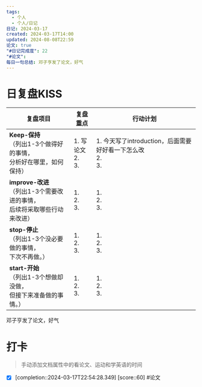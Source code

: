 ```yaml
---
tags:
  - 个人
  - 个人/日记
日记: 2024-03-17
created: 2024-03-17T14:00
updated: 2024-08-08T22:59
论文: true
"#日记完成度": 22
"#论文": 
每日一句总结: 邓子亨发了论文，好气
---
```



# 日复盘KISS
| **复盘项目**                                             | **复盘重点**             | **行动计划**                                       |
| ---------------------------------------------------- | -------------------- | ---------------------------------------------- |
| **Keep-保持**<br>（列出1-3个做得好的事情，<br>   分析好在哪里，如何保持）     | 1.  写论文<br>2. <br>3. | 1.  今天写了introduction，后面需要好好看一下怎么改<br>2. <br>3. |
| **improve-改进**<br>（列出1-3个需要改进的事情，<br>  后续将采取哪些行动来改进） | 1.  <br>2. <br>3.    | 1.  <br>2. <br>3.                              |
| **stop-停止**<br>（列出1-3个没必要做的事情，<br>下次不再做。）            | 1.  <br>2. <br>3.    | 1.  <br>2. <br>3.                              |
| **start-开始**<br>（列出1-3个想做却没做，<br>但接下来准备做的事情。）        | 1.  <br>2. <br>3.    | 1.  <br>2. <br>3.                              |

邓子亨发了论文，好气

# 打卡
> 手动添加文档属性中的看论文、运动和学英语的时间




- [x]  [completion::2024-03-17T22:54:28.349] [score::60] #论文
